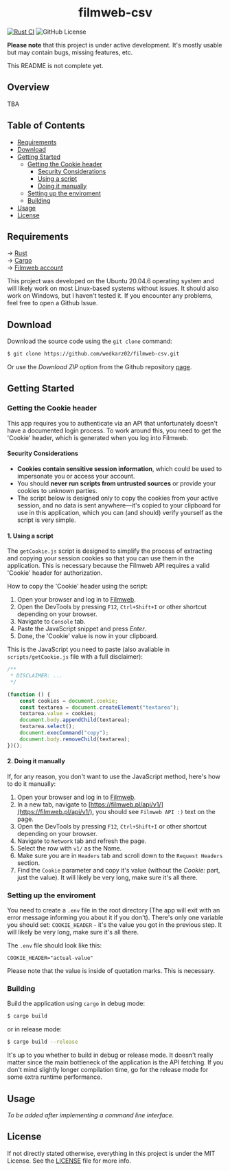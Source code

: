 <h1 align="center">filmweb-csv</h1>

[![Rust CI](https://github.com/wedkarz02/filmweb-csv/actions/workflows/rust-ci.yml/badge.svg)](https://github.com/wedkarz02/filmweb-csv/actions/workflows/rust-ci.yml)
![GitHub License](https://img.shields.io/github/license/wedkarz02/filmweb-csv)

**Please note** that this project is under active development. It's mostly usable but may contain bugs, missing features, etc.

This README is not complete yet.

## Overview

TBA

## Table of Contents

* [Requirements](#requirements)
* [Download](#download)
* [Getting Started](#getting-started)
    * [Getting the Cookie header](#getting-the-cookie-header)
        * [Security Considerations](#security-considerations)
        * [Using a script](#1-using-a-script)
        * [Doing it manually](#2-doing-it-manually)
    * [Setting up the enviroment](#setting-up-the-enviroment)
    * [Building](#building)
* [Usage](#usage)
* [License](#license)

## Requirements

→ [Rust](https://www.rust-lang.org/)\
→ [Cargo](https://doc.rust-lang.org/cargo/)\
→ [Filmweb account](https://www.filmweb.pl/)

This project was developed on the Ubuntu 20.04.6 operating system and will likely work on most Linux-based systems without issues. It should also work on Windows, but I haven't tested it. If you encounter any problems, feel free to open a Github Issue.

## Download

Download the source code using the ```git clone``` command:

```bash
$ git clone https://github.com/wedkarz02/filmweb-csv.git
```

Or use the *Download ZIP* option from the Github repository [page](https://github.com/wedkarz02/filmweb-csv.git).

## Getting Started

### Getting the Cookie header

This app requires you to authenticate via an API that unfortunately doesn't have a documented login process. To work around this, you need to get the 'Cookie' header, which is generated when you log into Filmweb.

#### Security Considerations
- **Cookies contain sensitive session information**, which could be used to impersonate you or access your account.
- You should **never run scripts from untrusted sources** or provide your cookies to unknown parties.
- The script below is designed only to copy the cookies from your active session, and no data is sent anywhere—it's copied to your clipboard for use in this application, which you can (and should) verify yourself as the script is very simple.

#### 1. Using a script 

The ```getCookie.js``` script is designed to simplify the process of extracting and copying your session cookies so that you can use them in the application. This is necessary because the Filmweb API requires a valid 'Cookie' header for authorization.

How to copy the 'Cookie' header using the script:

1. Open your browser and log in to [Filmweb](https://www.filmweb.pl/).
2. Open the DevTools by pressing ```F12```, ```Ctrl+Shift+I``` or other shortcut depending on your browser.
3. Navigate to ```Console``` tab.
4. Paste the JavaScript snippet and press *Enter*.
5. Done, the 'Cookie' value is now in your clipboard.

This is the JavaScript you need to paste (also avaliable in ```scripts/getCookie.js``` file with a full disclaimer):

```js
/**
 * DISCLAIMER: ...
 */

(function () {
    const cookies = document.cookie;
    const textarea = document.createElement("textarea");
    textarea.value = cookies;
    document.body.appendChild(textarea);
    textarea.select();
    document.execCommand("copy");
    document.body.removeChild(textarea);
})();

```

#### 2. Doing it manually

If, for any reason, you don't want to use the JavaScript method, here's how to do it manually:

1. Open your browser and log in to [Filmweb](https://www.filmweb.pl/).
2. In a new tab, navigate to [https://filmweb.pl/api/v1/](https://filmweb.pl/api/v1/), you should see ```Filmweb API :)``` text on the page.
3. Open the DevTools by pressing ```F12```, ```Ctrl+Shift+I``` or other shortcut depending on your browser.
4. Navigate to ```Network``` tab and refresh the page.
5. Select the row with ```v1/``` as the Name.
6. Make sure you are in ```Headers``` tab and scroll down to the ```Request Headers``` section.
7. Find the ```Cookie``` parameter and copy it's value (without the *Cookie:* part, just the value). It will likely be very long, make sure it's all there.

### Setting up the enviroment

You need to create a  ```.env``` file in the root directory (The app will exit with an error message informing you about it if you don't). There's only one variable you should set: ```COOKIE_HEADER``` - it's the value you got in the previous step. It will likely be very long, make sure it's all there.

The ```.env``` file should look like this:

```
COOKIE_HEADER="actual-value"
```

Please note that the value is inside of quotation marks. This is necessary.

### Building

Build the application using ```cargo``` in debug mode:

```bash
$ cargo build
```

or in release mode:

```bash
$ cargo build --release
```

It's up to you whether to build in debug or release mode. It doesn't really matter since the main bottleneck of the application is the API fetching. If you don't mind slightly longer compilation time, go for the release mode for some extra runtime performance.

## Usage

*To be added after implementing a command line interface.*

## License

If not directly stated otherwise, everything in this project is under the MIT License. See the [LICENSE](https://github.com/wedkarz02/filmweb-csv/blob/main/LICENSE) file for more info.
